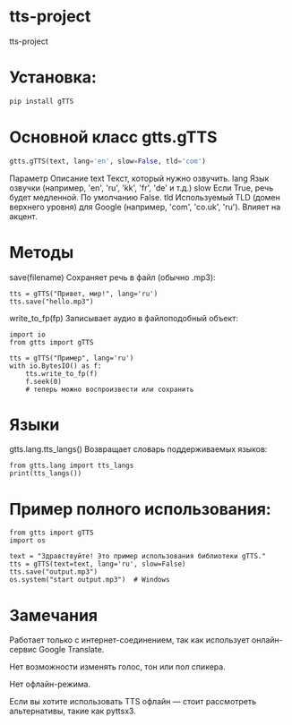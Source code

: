 # tts-project
tts-project

# Установка:
```bash
pip install gTTS
```

# Основной класс gtts.gTTS
```python
gtts.gTTS(text, lang='en', slow=False, tld='com')
```

Параметр	Описание
text	Текст, который нужно озвучить.
lang	Язык озвучки (например, 'en', 'ru', 'kk', 'fr', 'de' и т.д.)
slow	Если True, речь будет медленной. По умолчанию False.
tld	Используемый TLD (домен верхнего уровня) для Google (например, 'com', 'co.uk', 'ru'). Влияет на акцент.

# Методы
save(filename) Сохраняет речь в файл (обычно .mp3):
```from gtts import gTTS
tts = gTTS("Привет, мир!", lang='ru')
tts.save("hello.mp3")

```
write_to_fp(fp)
Записывает аудио в файлоподобный объект:
```
import io
from gtts import gTTS

tts = gTTS("Пример", lang='ru')
with io.BytesIO() as f:
    tts.write_to_fp(f)
    f.seek(0)
    # теперь можно воспроизвести или сохранить
```

# Языки
gtts.lang.tts_langs()
Возвращает словарь поддерживаемых языков:

```
from gtts.lang import tts_langs
print(tts_langs())
```
# Пример полного использования:

```
from gtts import gTTS
import os

text = "Здравствуйте! Это пример использования библиотеки gTTS."
tts = gTTS(text=text, lang='ru', slow=False)
tts.save("output.mp3")
os.system("start output.mp3")  # Windows
```

# Замечания
Работает только с интернет-соединением, так как использует онлайн-сервис Google Translate.

Нет возможности изменять голос, тон или пол спикера.

Нет офлайн-режима.

Если вы хотите использовать TTS офлайн — стоит рассмотреть альтернативы, такие как pyttsx3.




